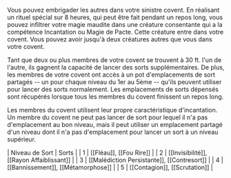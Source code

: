 Vous pouvez embrigader les autres dans votre sinistre covent. En réalisant un rituel spécial sur 8 heures, qui peut être fait pendant un repos long, vous pouvez infiltrer votre magie maudite dans une créature consentante qui a la compétence Incantation ou Magie de Pacte. Cette créature entre dans votre covent. Vous pouvez avoir jusqu'à deux créatures autres que vous dans votre covent.

Tant que deux ou plus membres de votre covent se trouvent à 30 ft. l'un de l'autre, ils gagnent la capacité de lancer des sorts supplémentaires. De plus, les membres de votre covent ont accès à un pot d'emplacements de sort partagés -- un pour chaque niveau du 1er au 5ème -- qu'ils peuvent utiliser pour lancer des sorts normalement. Les emplacements de sorts dépensés sont récupérés lorsque tous les membres du covent finissent un repos long.

Les membres du covent utilisent leur propre caractéristique d'incantation. Un membre du covent ne peut pas lancer de sort pour lequel il n'a pas d'emplacement au bon niveau, mais il peut utiliser un emplacement partagé d'un niveau dont il n'a pas d'emplacement pour lancer un sort à un niveau supérieur.

| Niveau de Sort | Sorts |
| 1 | [[Fléau]], [[Fou Rire]] |
| 2 | [[Invisibilité]], [[Rayon Affaiblissant]] |
| 3 | [[Malédiction Persistante]], [[Contresort]] |
| 4 | [[Bannissement]], [[Métamorphose]] |
| 5 | [[Contagion]], [[Scrutation]] |

